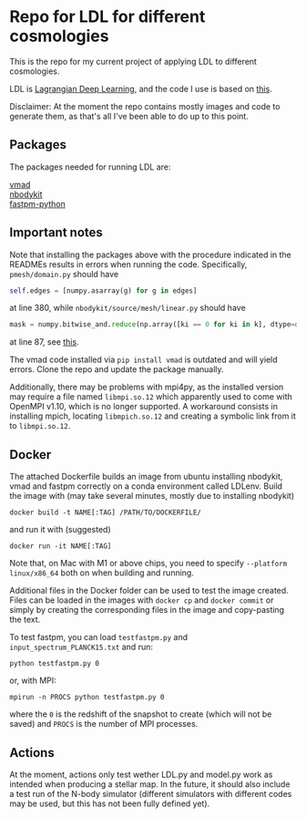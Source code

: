 # Repo for LDL for different cosmologies

This is the repo for my current project of applying LDL to different cosmologies.

LDL is [Lagrangian Deep Learning](https://arxiv.org/abs/2010.02926), and the code I use is based on [this](https://github.com/biweidai/LDL).

Disclaimer: At the moment the repo contains mostly images and code to generate them, as that's all I've been able to do up to this point.

## Packages

The packages needed for running LDL are:

[vmad](https://github.com/rainwoodman/vmad)  
[nbodykit](https://github.com/bccp/nbodykit)  
[fastpm-python](https://github.com/rainwoodman/fastpm-python)

## Important notes

Note that installing the packages above with the procedure indicated in the READMEs results in errors when running the code. Specifically, ```pmesh/domain.py``` should have

```python
self.edges = [numpy.asarray(g) for g in edges]
```
at line 380, while ```nbodykit/source/mesh/linear.py``` should have

```python
mask = numpy.bitwise_and.reduce(np.array([ki == 0 for ki in k], dtype=object))
```

at line 87, see [this](https://github.com/rainwoodman/fastpm-python/issues/18).

The vmad code installed via ```pip install vmad``` is outdated and will yield errors. Clone the repo and update the package manually.

Additionally, there may be problems with mpi4py, as the installed version may require a file named ```libmpi.so.12``` which apparently used to come with OpenMPI v1.10, which is no longer supported. A workaround consists in installing mpich, locating ```libmpich.so.12``` and creating a symbolic link from it to ```libmpi.so.12```.

## Docker

The attached Dockerfile builds an image from ubuntu installing nbodykit, vmad and fastpm correctly on a conda environment called LDLenv. Build the image with (may take several minutes, mostly due to installing nbodykit)

```
docker build -t NAME[:TAG] /PATH/TO/DOCKERFILE/
```

and run it with (suggested)

```
docker run -it NAME[:TAG]
```

Note that, on Mac with M1 or above chips, you need to specify ```--platform linux/x86_64``` both on when building and running.

Additional files in the Docker folder can be used to test the image created. Files can be loaded in the images with ```docker cp``` and ```docker commit``` or simply by creating the corresponding files in the image and copy-pasting the text.

To test fastpm, you can load  ```testfastpm.py``` and ```input_spectrum_PLANCK15.txt``` and run:

```
python testfastpm.py 0
```

or, with MPI:

```
mpirun -n PROCS python testfastpm.py 0
```

where the ```0``` is the redshift of the snapshot to create (which will not be saved) and ```PROCS``` is the number of MPI processes.

## Actions

At the moment, actions only test wether LDL.py and model.py work as intended when producing a stellar map. In the future, it should also include a test run of the N-body simulator (different simulators with different codes may be used, but this has not been fully defined yet).
